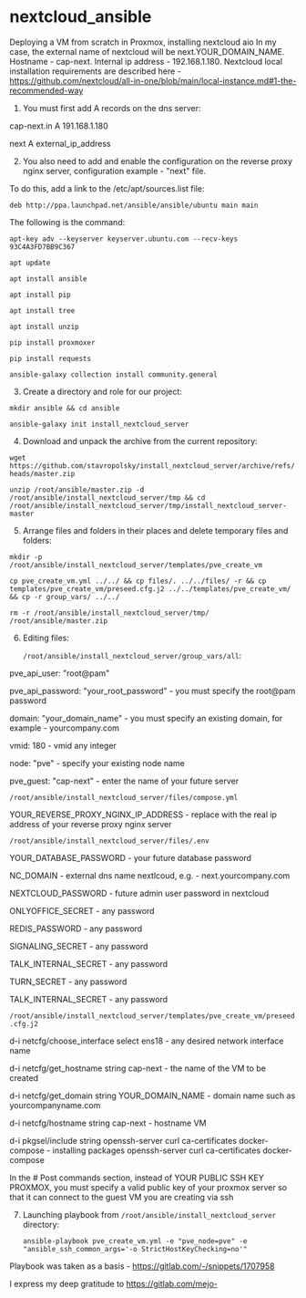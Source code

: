 # nextcloud_ansible
Deploying a VM from scratch in Proxmox, installing nextcloud aio
In my case, the external name of nextcloud will be next.YOUR_DOMAIN_NAME.
Hostname - cap-next.
Internal ip address - 192.168.1.180.
Nextcloud local installation requirements are described here - https://github.com/nextcloud/all-in-one/blob/main/local-instance.md#1-the-recommended-way

1. You must first add A records on the dns server:

cap-next.in A 191.168.1.180

next A external_ip_address

2. You also need to add and enable the configuration on the reverse proxy nginx server, configuration example - "next" file.

To do this, add a link to the /etc/apt/sources.list file:

`deb http://ppa.launchpad.net/ansible/ansible/ubuntu main main`

The following is the command:

`apt-key adv --keyserver keyserver.ubuntu.com --recv-keys 93C4A3FD7BB9C367`

`apt update`

`apt install ansible`

`apt install pip`

`apt install tree`

`apt install unzip`

`pip install proxmoxer`

`pip install requests`

`ansible-galaxy collection install community.general`


3. Create a directory and role for our project:

`mkdir ansible && cd ansible`

`ansible-galaxy init install_nextcloud_server`

4. Download and unpack the archive from the current repository:
   
`wget https://github.com/stavropolsky/install_nextcloud_server/archive/refs/heads/master.zip`

`unzip /root/ansible/master.zip -d /root/ansible/install_nextcloud_server/tmp && cd /root/ansible/install_nextcloud_server/tmp/install_nextcloud_server-master`

5. Arrange files and folders in their places and delete temporary files and folders:
   
`mkdir -p /root/ansible/install_nextcloud_server/templates/pve_create_vm`

`cp pve_create_vm.yml ../../ && cp files/. ../../files/ -r && cp templates/pve_create_vm/preseed.cfg.j2 ../../templates/pve_create_vm/ && cp -r group_vars/ ../../`

`rm -r /root/ansible/install_nextcloud_server/tmp/ /root/ansible/master.zip`

6. Editing files:
   
   `/root/ansible/install_nextcloud_server/group_vars/all`:
   
pve_api_user: "root@pam"

pve_api_password: "your_root_password" - you must specify the root@pam password

domain: "your_domain_name" - you must specify an existing domain, for example - yourcompany.com

vmid: 180 - vmid any integer

node: "pve" - specify your existing node name

pve_guest: "cap-next" - enter the name of your future server

`/root/ansible/install_nextcloud_server/files/compose.yml`

YOUR_REVERSE_PROXY_NGINX_IP_ADDRESS - replace with the real ip address of your reverse proxy nginx server

`/root/ansible/install_nextcloud_server/files/.env`

YOUR_DATABASE_PASSWORD - your future database password

NC_DOMAIN - external dns name nextlcoud, e.g. - next.yourcompany.com

NEXTCLOUD_PASSWORD - future admin user password in nextcloud

ONLYOFFICE_SECRET - any password

REDIS_PASSWORD - any password

SIGNALING_SECRET - any password

TALK_INTERNAL_SECRET - any password

TURN_SECRET - any password

TALK_INTERNAL_SECRET - any password

`/root/ansible/install_nextcloud_server/templates/pve_create_vm/preseed.cfg.j2`

d-i netcfg/choose_interface select ens18 - any desired network interface name

d-i netcfg/get_hostname string cap-next - the name of the VM to be created

d-i netcfg/get_domain string YOUR_DOMAIN_NAME - domain name such as yourcompanyname.com

d-i netcfg/hostname string cap-next - hostname VM

d-i pkgsel/include string openssh-server curl ca-certificates docker-compose - installing packages openssh-server curl ca-certificates docker-compose

In the # Post commands section, instead of YOUR PUBLIC SSH KEY PROXMOX, you must specify a valid public key of your proxmox server so that it can connect to the guest VM you are creating via ssh

7. Launching playbook from `/root/ansible/install_nextcloud_server` directory:

   `ansible-playbook pve_create_vm.yml -e "pve_node=pve" -e "ansible_ssh_common_args='-o StrictHostKeyChecking=no'"`


Playbook was taken as a basis - https://gitlab.com/-/snippets/1707958

I express my deep gratitude to https://gitlab.com/mejo-
